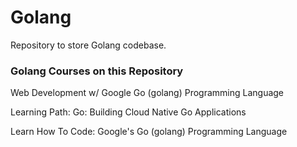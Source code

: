 # Golang
Repository to store Golang codebase. 

### Golang Courses on this Repository
Web Development w/ Google Go (golang) Programming Language

Learning Path: Go: Building Cloud Native Go Applications

Learn How To Code: Google's Go (golang) Programming Language
